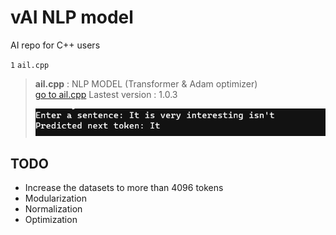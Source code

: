 # vAI NLP model
AI repo for C++ users

`1` ` ail.cpp `
> **ail.cpp** : NLP MODEL (Transformer & Adam optimizer)  
>  [go to ail.cpp](ail.cpp) Lastest version : 1.0.3
>  
> ![image1](image1.png)

## TODO  
- Increase the datasets to more than 4096 tokens
- Modularization
- Normalization
- Optimization
